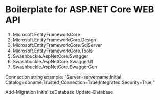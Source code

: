 # Boilerplate for ASP.NET Core WEB API

1. Microsoft.EntityFrameworkCore
2. Microsoft.EntityFrameworkCore.Design
3. Microsoft.EntityFrameworkCore.SqlServer
4. Microsoft.EntityFrameworkCore.Tools
5. Swashbuckle.AspNetCore.Swagger
6. Swashbuckle.AspNetCore.SwaggerUI
7. Swashbuckle.AspNetCore.SwaggerGen

Connection string example: "Server=servername;Initial Catalog=dbname;Trusted_Connection=True;Integrated Security=True;"

Add-Migration InitializeDatabase
Update-Database
